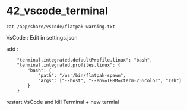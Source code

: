 # 42_vscode_terminal

`cat /app/share/vscode/flatpak-warning.txt`

VsCode : Edit in settings.json

add : 
```
    "terminal.integrated.defaultProfile.linux": "bash",
    "terminal.integrated.profiles.linux": {
        "bash": {
            "path": "/usr/bin/flatpak-spawn",
            "args": ["--host", "--env=TERM=xterm-256color", "zsh"]
        }
    }
```

restart VsCode and kill Terminal + new termial
